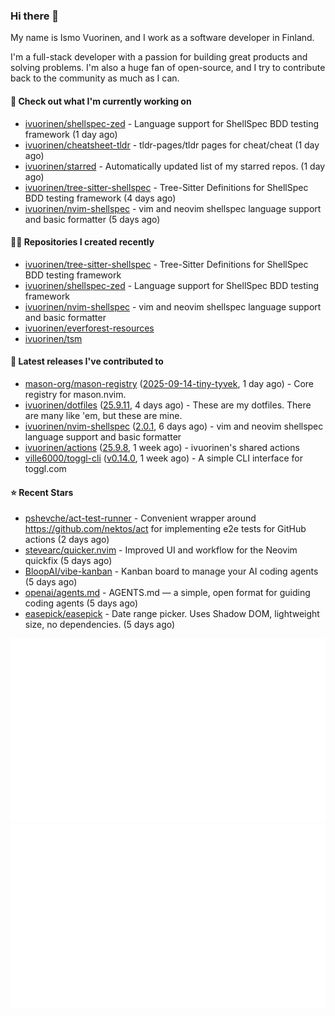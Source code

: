 
### Hi there 👋

My name is Ismo Vuorinen, and I work as a software developer in Finland.

I'm a full-stack developer with a passion for building great products and solving problems.
I'm also a huge fan of open-source, and I try to contribute back to the community as much as I can.

#### 👷 Check out what I'm currently working on

- [ivuorinen/shellspec-zed](https://github.com/ivuorinen/shellspec-zed) - Language support for ShellSpec BDD testing framework (1 day ago)
- [ivuorinen/cheatsheet-tldr](https://github.com/ivuorinen/cheatsheet-tldr) - tldr-pages/tldr pages for cheat/cheat (1 day ago)
- [ivuorinen/starred](https://github.com/ivuorinen/starred) - Automatically updated list of my starred repos. (1 day ago)
- [ivuorinen/tree-sitter-shellspec](https://github.com/ivuorinen/tree-sitter-shellspec) - Tree-Sitter Definitions for ShellSpec BDD testing framework (4 days ago)
- [ivuorinen/nvim-shellspec](https://github.com/ivuorinen/nvim-shellspec) - vim and neovim shellspec language support and basic formatter (5 days ago)

#### 👨‍💻 Repositories I created recently

- [ivuorinen/tree-sitter-shellspec](https://github.com/ivuorinen/tree-sitter-shellspec) - Tree-Sitter Definitions for ShellSpec BDD testing framework
- [ivuorinen/shellspec-zed](https://github.com/ivuorinen/shellspec-zed) - Language support for ShellSpec BDD testing framework
- [ivuorinen/nvim-shellspec](https://github.com/ivuorinen/nvim-shellspec) - vim and neovim shellspec language support and basic formatter
- [ivuorinen/everforest-resources](https://github.com/ivuorinen/everforest-resources)
- [ivuorinen/tsm](https://github.com/ivuorinen/tsm)

#### 🚀 Latest releases I've contributed to

- [mason-org/mason-registry](https://github.com/mason-org/mason-registry) ([2025-09-14-tiny-tyvek](https://github.com/mason-org/mason-registry/releases/tag/2025-09-14-tiny-tyvek), 1 day ago) - Core registry for mason.nvim.
- [ivuorinen/dotfiles](https://github.com/ivuorinen/dotfiles) ([25.9.11](https://github.com/ivuorinen/dotfiles/releases/tag/25.9.11), 4 days ago) - These are my dotfiles. There are many like &#39;em, but these are mine.
- [ivuorinen/nvim-shellspec](https://github.com/ivuorinen/nvim-shellspec) ([2.0.1](https://github.com/ivuorinen/nvim-shellspec/releases/tag/2.0.1), 6 days ago) - vim and neovim shellspec language support and basic formatter
- [ivuorinen/actions](https://github.com/ivuorinen/actions) ([25.9.8](https://github.com/ivuorinen/actions/releases/tag/25.9.8), 1 week ago) - ivuorinen&#39;s shared actions
- [ville6000/toggl-cli](https://github.com/ville6000/toggl-cli) ([v0.14.0](https://github.com/ville6000/toggl-cli/releases/tag/v0.14.0), 1 week ago) - A simple CLI interface for toggl.com

#### ⭐ Recent Stars

- [pshevche/act-test-runner](https://github.com/pshevche/act-test-runner) - Convenient wrapper around https://github.com/nektos/act for implementing e2e tests for GitHub actions (2 days ago)
- [stevearc/quicker.nvim](https://github.com/stevearc/quicker.nvim) - Improved UI and workflow for the Neovim quickfix (5 days ago)
- [BloopAI/vibe-kanban](https://github.com/BloopAI/vibe-kanban) - Kanban board to manage your AI coding agents (5 days ago)
- [openai/agents.md](https://github.com/openai/agents.md) - AGENTS.md — a simple, open format for guiding coding agents (5 days ago)
- [easepick/easepick](https://github.com/easepick/easepick) - Date range picker. Uses Shadow DOM, lightweight size, no dependencies. (5 days ago)



<picture>
  <source srcset="https://raw.githubusercontent.com/ivuorinen/github-stats/master/generated/overview.svg#gh-dark-mode-only" media="(prefers-color-scheme: dark)" />
  <img src="https://raw.githubusercontent.com/ivuorinen/github-stats/master/generated/overview.svg#gh-light-mode-only" alt="Overview of my activity" />
</picture>
<picture>
  <source srcset="https://raw.githubusercontent.com/ivuorinen/github-stats/master/generated/languages.svg#gh-dark-mode-only" media="(prefers-color-scheme: dark)" />
  <img src="https://raw.githubusercontent.com/ivuorinen/github-stats/master/generated/languages.svg#gh-light-mode-only" alt="Languages I have been using" />
</picture>


